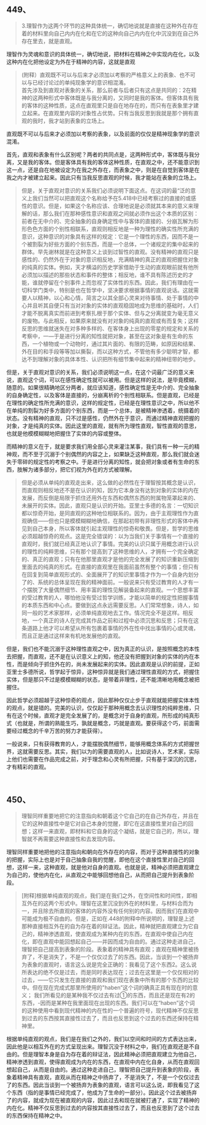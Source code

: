 <h2>449、</h2><blockquote data-pid="6HehnTro">3.理智作为这两个环节的这种具体统一，确切地说就是直接在这种外在存在着的材料里向自己内内在化和在它的这种向自己内内在化中沉没到在自己外存在里去，就是直观。</blockquote><p data-pid="CXu5jNJF">理智作为灵魂和意识的具体统一，确切地说，把材料在精神之中实现内在化，以及这种内在化把他设定为外在于精神的内容，这就是直观</p><blockquote data-pid="QlP-kVa-">(附释）直观既不可以与后来才必须加以考察的严格意义上的表象、也不可以与已经讨论过的单纯现象学的意识相混淆。<br>首先涉及到直观对表象的关系，那么前者与后者只有这点是共同的：2在精神的这两种形式中客体既是与我分离的，又同时是我的客体。但客体具有我的客体的这种性质，这点在直观里只是自在地存在的，而只有在表象里才建立起来。在直观里内容的对象性占优势。只有当我反思到我就是那个拥有直观的我时，我才站到表象的立场上。</blockquote><p data-pid="w2ZYHFO1">直观既不可以与后来才必须加以考察的表象，以及前面的仅仅是精神现象学的意识混淆。</p><p data-pid="5VCgPGOv">首先，直观和表象有什么区别呢？两者的共同点是，这两种形式中，客体既与我分离，又是我的客体。但是客体具有我的客体这种性质，在直观之中，还不能意识到这一点，还是自在地被设定为在我之外存在，而表象之中，则是在自觉到客体是在我之内才被建立起来。因此只有当我反思直观的时候，我才能站在表象的立场上。</p><blockquote data-pid="-bEPfvMi">但是，关于直观对意识的关系我们必须说明下面这点。在这词的最“泛的意义上我们当然可以把直观这个名称给予在5.418中已经考察过的直接的或感性的意识。但是，如果这个名称应该、合理地说是必须就其本来的意义来理解的话，那么我们在那种感性意识和直观之间就必须作出这个本质的区别：前者在无中介的、完全抽象的自身确定性中与客体的直接的、分崩瓦解为形形色色方面的个别性相联系，直观则相反地是一种为理性的确实性所充满的意识，这种意识的对象具有这样的规定：它是一个理性的东西，因而不是一个被割裂为好些方面的个别东西，而是一个总体，一个诸规定的集中起来的群体。早先谢林就是在这种意义上谈到过智性的直观。没有精神的直观只是感性的、仍然外在于对象的意识相反地，充满精神的真正的直观把握住对象的纯真的实体。例如，天才横溢的历史学家借助于生动的直观眼前就有他所必须加以描述的那些状态和事件的整体；相反地，谁不具有陈述历史的才能，谁就停留在个别事件上而忽视了实体性的东西。因此，我们有理由在一切科学门类中，特别是也在哲学中，坚决要求根据事情的直观说话。这就需要人以精神，以心和心情，简言之以其全部心灵来对待事情、处于事情的中心并且听其自便只有当对对象的实体的直观稳固地成为思维的基础时，人们才能不脱离真实而前进到考察扎根于那个实体、但与之分离就变为毫无意义的废物。与此相反，如果原来就没有对对象的纯真的直观或有而复失；这样反思的思维就迷失在对多种多样的、在客体身上出现的零星的规定和关系的考察中，一—于是进行分离的知性就把对象，甚至在这对象是有生命的东西，一个植物或一个动物时，通过其片面的、有限的范畴，如原因和结果、外在目的和手段等等加以撕裂，而以这种方式，不管他有多少聪明才智，都达不到理解对象的具体本性、认识把所有细节集中起来的精神纽带的地步。</blockquote><p data-pid="j_QuwBtZ">但是，关于直观对意识的关系，我们必须说明这一点，在这个词最广泛的意义来说，直观这个词，可以在感性确定性就可以被用。但是这样的说法，是毕竟模糊，随意的。如果很精确地区分两者，就应该知道，感性确定性是无中介的、完全抽象的自身确定性，以及客体是直接的，分崩离析的个别性相联系。但是直观，已经是在理性的确定性所充满的意识，这样的规定性，已经是在理性意识之中，所以他不在单纯的割裂为好多方面的个别东西，而是一个总体，是被精神渗透着，统摄着的状态。没有精神的直观，只不过是感性，仍然外在于意识，而通过精神直观把握的对象，才是纯真的实体。因此这里的直观，就有所为理性直观，智性直观的意思，也就是他模模糊糊地把握住了实体的内容或整体。</p><p data-pid="POj5HsfX">而精神的意义在于，就是要求我们用全部心灵来灌注某事，我们具有一种一元的精神观，而不至于沉溺于个别偶然的内容之上，如果缺乏这种直观，那么我们就会迷失于零碎的规定性的考察之中。于是进行分离的知性，就会把对象或者有生命的东西，肢解为诸多部分，把它们视为外在的方式被理解。</p><blockquote data-pid="vEGbGsNx">但是必须从单纯的直观走出来，这么做的必然性在于理智按其概念是认识，而直观则相反地还不是在认识的知，因为它本身没有达到对象的实体的内在发展，而反倒是局限于抓住还用外在东西和偶然东西的附属物笼罩起来的、未展开的实体。因此，直观只是认识的开始。亚里士多德的名言：一切知识都以惊奇开始，是同直观的这种地位相联系的。因为，由于主观理性作为直观确信——但也只是模模糊糊地确信，在那起初带有非理性形式的客体中再见到自己本身，所以客体就引起主观理性的惊奇和敬畏。但是，哲学的思维必须超越惊奇的观点。这是完全错误的：以为当我们关于事情有一个直接的直观时，我们就已经真正地认识了事情。完美的认识只属于用概念进行认识的理性的纯粹思维，只有那个提高到了这种思维的人，才拥有一个完全确定的、真正的直观；只有在他那里直观才是他的完全发展了的知识重新压缩到里面去的纯真的形式。在直接的直观里在我面前虽然有整个的事情；但只有在回复到简单直观形式的、全面展开了的知识里事情才作为一个自身内划分了的、系统的总体呈现在我的精神面前。一般说来只有受过教育的人才有一个摆脱了大量偶然细节、用丰富的理性见解装备起来的直观。一个思想丰富的受过教育的人，哪怕他没有受过哲学训练，才能以简单的规定性把握事情的本质东西和中心点。要做到这点永远需要反思。人们常常想象，诗人，如同一般的艺术家那样，必须单纯直观地去工作。情况完全不是这样。相反地，一个真正的诗人在完成其作品之前和过程中必须沉思和反思；只有在这条道路上他才可以希望从所有包裹着事情的外在性中找出事情的心或灵魂，而且正是通过这样来有机地发展他的直观。</blockquote><p data-pid="UtAZHo-e">但是，我们也不能沉溺于这种理性直观之中，因为真正的认识，是按照概念的本性去把握，而直观，还不是在认识意义上的知，他还没有把握到对象的实体的内在本性，而是倾向于抓住外在的，尚未发展起来的实体。因此直观是认识的前提，正如亚里士多德所说，哲学起于惊异，这种惊异就是我们通过理性直观的方式，把握住实体，但是那只不过是模模糊糊的状态，是带着非理性，还不能清晰地用概念被把握住。</p><p data-pid="Iv36vmAN">因此哲学必须超越于这种惊奇的观点，因此那种仅仅止步于直观就能把握实体本性的观点，就是错的。完美的认识，仅仅起于那种用概念去认识理性的纯粹思维，只有在这个时候，直观才是完全发展了的，是概念对于自身的直观，所形成的纯真形式（也就是，所谓的熟能生巧，孰就是概念，巧就是直观。要获得这个巧，前面需要经过概念的千辛万苦的努力才能获得）。</p><p data-pid="3gFS-5DB">一般说来，只有获得教育的人，才能摆脱偶然细节，能够用概念体系的方式把握世界，这就需要反思。其实，我们以为的需要直观的人，比如说诗人，艺术家，实际上他们也需要在作品完成之前，对于理念和心灵有所把握，只有基于深沉的沉思，才有精彩的直观。</p><p><br></p><h2>450、</h2><blockquote data-pid="HBeXaG4a">理智同样重要地把它的注意指向和朝着这个它自己的在自己外存在，并且在它的这种直接性中是它对自己本身的觉醒，即它在这直接性里对自己的回想；这样一来直观，即材料和它自身的这个凝结，就是它自己的，所以，理智就不再需要这种直接性和去发现内容。</blockquote><p data-pid="pNvwmEy5">理智同样重要地把他的注意指向和朝向在外存在的内容，而对于这种直接性的对象的把握，实际上也是对于自己抽象自我的觉醒，即他在这个直接性里对自己的回想，这样一来，这种直观，就是他对自身的直观。也就是说，精神必须把直观建立为自己的，使他内在化，从直观之中能够回想他自己，从而把自己提升到表象阶段。</p><blockquote data-pid="qE97DfxS">[附释]根据单纯直观的观点，我们是在我们之外，在空间性和时间性，即相互外在的这两个形式中。理智在这里沉没到外在的材料里，与材料合而为一，并且除去所直观的客体的内容外没有任何别的内容。因而我们在直观中可能成为极不自由的。但是，正如在.448的附释中所说明的，理智是上述那种直接相互外在的自为存在着的辩证法。因此，精神就把直观建立为它自己的，精神渗透直观，使直观成为某种内在的东西，在直观中使自己内在化，即在直观中能回想起自己——并因而成为自由的。通过这种走进自己，理智把自己提高到表象的阶段。表象着的精神具有直观；直观在精神里被扬弃了，不是消失了，不是一个仅仅过去了的东西。因此，当谈到一个被扬弃为表象的直观时，语言这么说是完全正确的：我看见了这个东西2。这么说所表达的绝不仅是过去，而是同时表达现在；过去在这里是一个仅仅相对的过去，——它只发生在直接的直观和我们现在表象中所有的那个东西的比较中。但在现在完成式那里所使用的"haben”这个词的确真正具有现在时的意义； 我们所看见的是某种我不仅过去有过①的东西，而且还是现在有2的东西，-因而是某种在我里面现在出现的东西。我们可以在“haben”这个词的这种使用中看到现代精神的内在性的一个普遍的符号，现代精神不仅反思到过去的东西按其直接性过去了，而且也反思到这个过去的东西还保持在精神里。</blockquote><p data-pid="xyn-zXfY">根据单纯直观的观点，我们是在我们之外的，我们以空间和时间的方式表达出来，因此他是以相互外在的方式呈现出来。理智沉没于材料之中，我们在直观还是不自由的。但是理智本身是自为存在着的辩证法，因此精神必须把直观建立为他自己，精神渗透到直观，使得直观成为内在的东西，在直观中内在化自身，从而在直观回想起自己，从而是自由的。通过这种走进自己，理智把自己提升到表象的阶段，表象着精神具有直观，直观从而在精神之中扬弃了，不是消失了，不是一个仅仅过去了的东西。因此当谈到一个被扬弃为表象的直观，语言可以这么说，即我看见了这个东西（指的是事情已经完成了，他成为了生命的一部分）。因此这个过去被扬弃了的内容，就成为现在被直观的内容，因此过去和现在就被打通了，实现了精神的内在化。精神不仅反思到过去的内容按其直接性过去了，而且也反思到了这个过去的东西保持在精神之中。</p><p></p>